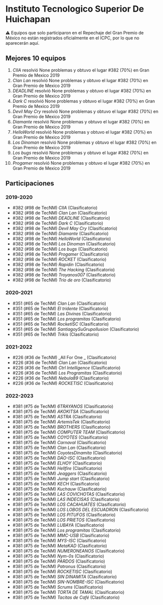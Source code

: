 # Instituto Tecnologico Superior De Huichapan

:warning: Equipos que solo participaron en el Repechaje del Gran Premio de México no están registrados oficialmente en el ICPC, por lo que no aparecerán aquí.

## Mejores 10 equipos

1. _CIIA_ resolvió None problemas y obtuvo el lugar #382 (70%) en Gran Premio de Mexico 2019
1. _Clan Lan_ resolvió None problemas y obtuvo el lugar #382 (70%) en Gran Premio de Mexico 2019
1. _DEADLINE_ resolvió None problemas y obtuvo el lugar #382 (70%) en Gran Premio de Mexico 2019
1. _Dark C_ resolvió None problemas y obtuvo el lugar #382 (70%) en Gran Premio de Mexico 2019
1. _Devil May Cry_ resolvió None problemas y obtuvo el lugar #382 (70%) en Gran Premio de Mexico 2019
1. _Diamante_ resolvió None problemas y obtuvo el lugar #382 (70%) en Gran Premio de Mexico 2019
1. _HelloWorld_ resolvió None problemas y obtuvo el lugar #382 (70%) en Gran Premio de Mexico 2019
1. _Los Dinoman_ resolvió None problemas y obtuvo el lugar #382 (70%) en Gran Premio de Mexico 2019
1. _Los bugs_ resolvió None problemas y obtuvo el lugar #382 (70%) en Gran Premio de Mexico 2019
1. _Progamer_ resolvió None problemas y obtuvo el lugar #382 (70%) en Gran Premio de Mexico 2019

## Participaciones

### 2019-2020

- #382 (#98 de TecNM) _CIIA_ (Clasificatorio)
- #382 (#98 de TecNM) _Clan Lan_ (Clasificatorio)
- #382 (#98 de TecNM) _DEADLINE_ (Clasificatorio)
- #382 (#98 de TecNM) _Dark C_ (Clasificatorio)
- #382 (#98 de TecNM) _Devil May Cry_ (Clasificatorio)
- #382 (#98 de TecNM) _Diamante_ (Clasificatorio)
- #382 (#98 de TecNM) _HelloWorld_ (Clasificatorio)
- #382 (#98 de TecNM) _Los Dinoman_ (Clasificatorio)
- #382 (#98 de TecNM) _Los bugs_ (Clasificatorio)
- #382 (#98 de TecNM) _Progamer_ (Clasificatorio)
- #382 (#98 de TecNM) _ROCKET_ (Clasificatorio)
- #382 (#98 de TecNM) _Rapidin_ (Clasificatorio)
- #382 (#98 de TecNM) _The Hacking_ (Clasificatorio)
- #382 (#98 de TecNM) _Troyanos007_ (Clasificatorio)
- #382 (#98 de TecNM) _Trío de oro_ (Clasificatorio)

### 2020-2021

- #351 (#65 de TecNM) _Clan Lan_ (Clasificatorio)
- #351 (#65 de TecNM) _El tridente_ (Clasificatorio)
- #351 (#65 de TecNM) _Las Divinas_ (Clasificatorio)
- #351 (#65 de TecNM) _Los programitas_ (Clasificatorio)
- #351 (#65 de TecNM) _RocketISC_ (Clasificatorio)
- #351 (#65 de TecNM) _SantiagoySuGrupoIlusion_ (Clasificatorio)
- #351 (#65 de TecNM) _Trikis_ (Clasificatorio)

### 2021-2022

- #226 (#36 de TecNM) _All For One _ (Clasificatorio)
- #226 (#36 de TecNM) _Clan Lan_ (Clasificatorio)
- #226 (#36 de TecNM) _Ctrl Intelligence_ (Clasificatorio)
- #226 (#36 de TecNM) _Los Programitas_ (Clasificatorio)
- #226 (#36 de TecNM) _Nebula89_ (Clasificatorio)
- #226 (#36 de TecNM) _ROCKETISC_ (Clasificatorio)

### 2022-2023

- #381 (#75 de TecNM) _6TRAYANOS_ (Clasificatorio)
- #381 (#75 de TecNM) _AKOKITSA_ (Clasificatorio)
- #381 (#75 de TecNM) _ASTRA_ (Clasificatorio)
- #381 (#75 de TecNM) _ArtemisTek_ (Clasificatorio)
- #381 (#75 de TecNM) _BROTHERS_ (Clasificatorio)
- #381 (#75 de TecNM) _COMPUTER TEAM_ (Clasificatorio)
- #381 (#75 de TecNM) _COYOTES_ (Clasificatorio)
- #381 (#75 de TecNM) _Carnaval_ (Clasificatorio)
- #381 (#75 de TecNM) _Clan Lan_ (Clasificatorio)
- #381 (#75 de TecNM) _CoyotesDinamita_ (Clasificatorio)
- #381 (#75 de TecNM) _DAO-ISC_ (Clasificatorio)
- #381 (#75 de TecNM) _ELHOY_ (Clasificatorio)
- #381 (#75 de TecNM) _Hellfire_ (Clasificatorio)
- #381 (#75 de TecNM) _Jeaggers_ (Clasificatorio)
- #381 (#75 de TecNM) _Jump start_ (Clasificatorio)
- #381 (#75 de TecNM) _KECH_ (Clasificatorio)
- #381 (#75 de TecNM) _Kuchauw_ (Clasificatorio)
- #381 (#75 de TecNM) _LAS COVICHOTAS_ (Clasificatorio)
- #381 (#75 de TecNM) _LAS INDECISAS_ (Clasificatorio)
- #381 (#75 de TecNM) _LOS CACAHUATES_ (Clasificatorio)
- #381 (#75 de TecNM) _LOS LOBOS DEL ESCUADRON_ (Clasificatorio)
- #381 (#75 de TecNM) _LOS PITUFOS_ (Clasificatorio)
- #381 (#75 de TecNM) _LOS PRIETOS_ (Clasificatorio)
- #381 (#75 de TecNM) _LUBAYA_ (Clasificatorio)
- #381 (#75 de TecNM) _Los programitas_ (Clasificatorio)
- #381 (#75 de TecNM) _MMC-USB_ (Clasificatorio)
- #381 (#75 de TecNM) _MYS-ISC_ (Clasificatorio)
- #381 (#75 de TecNM) _MetaKAD_ (Clasificatorio)
- #381 (#75 de TecNM) _NUMERONEANOS_ (Clasificatorio)
- #381 (#75 de TecNM) _Nym-0s_ (Clasificatorio)
- #381 (#75 de TecNM) _PARDOS_ (Clasificatorio)
- #381 (#75 de TecNM) _Patronus_ (Clasificatorio)
- #381 (#75 de TecNM) _ROCKETISC_ (Clasificatorio)
- #381 (#75 de TecNM) _SIN DINAMITA_ (Clasificatorio)
- #381 (#75 de TecNM) _SIN-NOMBRE-ISC_ (Clasificatorio)
- #381 (#75 de TecNM) _Scrums_ (Clasificatorio)
- #381 (#75 de TecNM) _TORTA DE TAMAL_ (Clasificatorio)
- #381 (#75 de TecNM) _Tacitas de Café_ (Clasificatorio)



